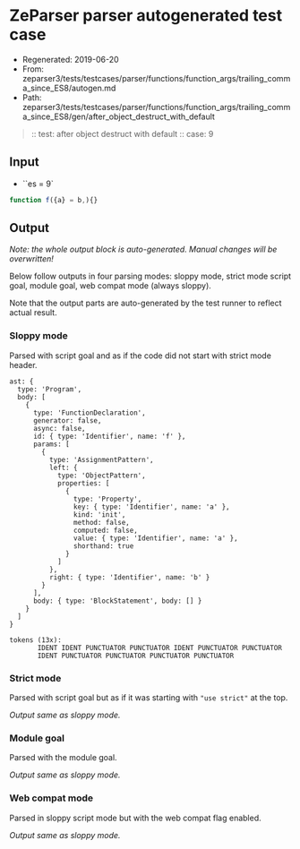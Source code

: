 # ZeParser parser autogenerated test case

- Regenerated: 2019-06-20
- From: zeparser3/tests/testcases/parser/functions/function_args/trailing_comma_since_ES8/autogen.md
- Path: zeparser3/tests/testcases/parser/functions/function_args/trailing_comma_since_ES8/gen/after_object_destruct_with_default

> :: test: after object destruct with default
> :: case: 9

## Input

- ``es = 9`

`````js
function f({a} = b,){}
`````

## Output

_Note: the whole output block is auto-generated. Manual changes will be overwritten!_

Below follow outputs in four parsing modes: sloppy mode, strict mode script goal, module goal, web compat mode (always sloppy).

Note that the output parts are auto-generated by the test runner to reflect actual result.

### Sloppy mode

Parsed with script goal and as if the code did not start with strict mode header.

`````
ast: {
  type: 'Program',
  body: [
    {
      type: 'FunctionDeclaration',
      generator: false,
      async: false,
      id: { type: 'Identifier', name: 'f' },
      params: [
        {
          type: 'AssignmentPattern',
          left: {
            type: 'ObjectPattern',
            properties: [
              {
                type: 'Property',
                key: { type: 'Identifier', name: 'a' },
                kind: 'init',
                method: false,
                computed: false,
                value: { type: 'Identifier', name: 'a' },
                shorthand: true
              }
            ]
          },
          right: { type: 'Identifier', name: 'b' }
        }
      ],
      body: { type: 'BlockStatement', body: [] }
    }
  ]
}

tokens (13x):
       IDENT IDENT PUNCTUATOR PUNCTUATOR IDENT PUNCTUATOR PUNCTUATOR
       IDENT PUNCTUATOR PUNCTUATOR PUNCTUATOR PUNCTUATOR
`````

### Strict mode

Parsed with script goal but as if it was starting with `"use strict"` at the top.

_Output same as sloppy mode._

### Module goal

Parsed with the module goal.

_Output same as sloppy mode._

### Web compat mode

Parsed in sloppy script mode but with the web compat flag enabled.

_Output same as sloppy mode._
